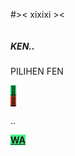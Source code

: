 #><
xixixi ><
<!-- wp:search {"label":"Search","showLabel":false,"placeholder":"Cari","buttonText":"Search","buttonUseIcon":true} /-->

<!-- wp:image {"align":"center","id":16,"sizeSlug":"large","linkDestination":"none","className":"is-style-rounded"} -->
<div class="wp-block-image is-style-rounded"><figure class="aligncenter size-large"><img src="https://domainlinkart.files.wordpress.com/2021/06/img_20210615_203954.jpg?w=719" alt="" class="wp-image-16"/></figure></div>
<!-- /wp:image -->

<!-- wp:heading {"textAlign":"center","level":5} -->
<h5 class="has-text-align-center"><strong>KEN..</strong></h5>
<!-- /wp:heading -->

<!-- wp:shortcode -->
PILIHEN FEN
<!-- /wp:shortcode -->

<!-- wp:buttons -->
<div class="wp-block-buttons"><!-- wp:button {"textColor":"primary","width":100,"style":{"color":{"background":"#14cf63"}}} -->
<div class="wp-block-button has-custom-width wp-block-button__width-100"><a class="wp-block-button__link has-primary-color has-text-color has-background" href="https://images.app.goo.gl/9DUyMYFCgvWDKNcp9" style="background-color:#14cf63" rel=""><strong>🗿</strong></a></div>
<!-- /wp:button -->

<!-- wp:button {"textColor":"primary","width":100,"style":{"color":{"background":"#d34222"}}} -->
<div class="wp-block-button has-custom-width wp-block-button__width-100"><a class="wp-block-button__link has-primary-color has-text-color has-background" href="https://images.app.goo.gl/9DUyMYFCgvWDKNcp9" style="background-color:#d34222" rel=""><strong>🗿</strong></a></div>
<!-- /wp:button --></div>
<!-- /wp:buttons -->

<!-- wp:media-text -->
<div class="wp-block-media-text alignwide is-stacked-on-mobile"><figure class="wp-block-media-text__media"></figure><div class="wp-block-media-text__content"><!-- wp:paragraph -->
<p>..</p>
<!-- /wp:paragraph --></div></div>
<!-- /wp:media-text -->

<!-- wp:buttons -->
<div class="wp-block-buttons"><!-- wp:button {"width":100,"style":{"color":{"background":"#45f085"}}} -->
<div class="wp-block-button has-custom-width wp-block-button__width-100"><a class="wp-block-button__link has-background" href="http://wa.me/6282335165262" style="background-color:#45f085" rel=""><strong>WA</strong></a></div>
<!-- /wp:button --></div>
<!-- /wp:buttons -->
